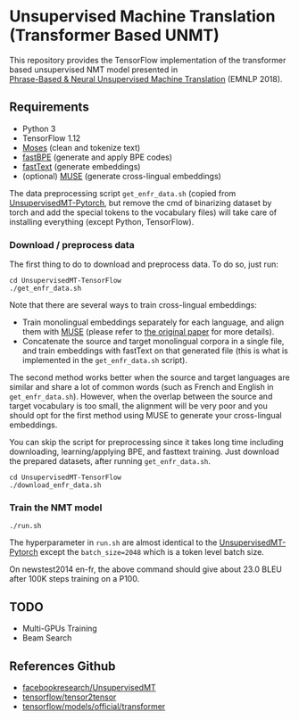 # Unsupervised Machine Translation (Transformer Based UNMT)

This repository provides the TensorFlow implementation of the transformer based unsupervised NMT model presented in  
[Phrase-Based & Neural Unsupervised Machine Translation](https://arxiv.org/abs/1804.07755) (EMNLP 2018).

## Requirements
* Python 3
* TensorFlow 1.12
* [Moses](http://www.statmt.org/moses/) (clean and tokenize text)
* [fastBPE](https://github.com/glample/fastBPE) (generate and apply BPE codes)
* [fastText](https://github.com/facebookresearch/fastText) (generate embeddings)
* (optional) [MUSE](https://github.com/facebookresearch/MUSE) (generate cross-lingual embeddings)

The data preprocessing script `get_enfr_data.sh` (copied from [UnsupervisedMT-Pytorch](https://github.com/facebookresearch/UnsupervisedMT), 
but remove the cmd of binarizing dataset by torch and add the special tokens to the vocabulary files) will take care of installing everything (except Python, TensorFlow).

### Download / preprocess data

The first thing to do to download and preprocess data. To do so, just run:

```
cd UnsupervisedMT-TensorFlow
./get_enfr_data.sh
```

Note that there are several ways to train cross-lingual embeddings:
- Train monolingual embeddings separately for each language, and align them with [MUSE](https://github.com/facebookresearch/MUSE) (please refer to [the original paper](https://openreview.net/pdf?id=H196sainb) for more details).
- Concatenate the source and target monolingual corpora in a single file, and train embeddings with fastText on that generated file (this is what is implemented in the `get_enfr_data.sh` script).

The second method works better when the source and target languages are similar and share a lot of common words (such as French and English in `get_enfr_data.sh`). However, when the overlap between the source and target vocabulary is too small, the alignment will be very poor and you should opt for the first method using MUSE to generate your cross-lingual embeddings.


You can skip the script for preprocessing since it takes long time including downloading, learning/applying BPE, and fasttext training. 
Just download the prepared datasets, after running `get_enfr_data.sh`.
```
cd UnsupervisedMT-TensorFlow
./download_enfr_data.sh
```

### Train the NMT model

```
./run.sh
```

The hyperparameter in `run.sh` are almost identical to the [UnsupervisedMT-Pytorch](https://github.com/facebookresearch/UnsupervisedMT) except the `batch_size=2048` which is a token level batch size.

On newstest2014 en-fr, the above command should give about 23.0 BLEU after 100K steps training on a P100.

## TODO
* Multi-GPUs Training
* Beam Search

## References Github
* [facebookresearch/UnsupervisedMT](https://github.com/facebookresearch/UnsupervisedMT)
* [tensorflow/tensor2tensor](https://github.com/tensorflow/tensor2tensor)
* [tensorflow/models/official/transformer](https://github.com/tensorflow/models/tree/master/official/transformer)
